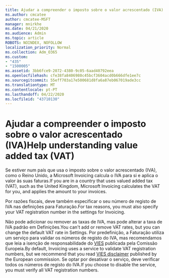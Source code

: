 ```yaml
---
title: Ajudar a compreender o imposto sobre o valor acrescentado (IVA)
ms.author: cmcatee
author: cmcatee-MSFT
manager: mnirkhe
ms.date: 04/21/2020
ms.audience: Admin
ms.topic: article
ROBOTS: NOINDEX, NOFOLLOW
localization_priority: Normal
ms.collection: Adm_O365
ms.custom:
- "435"
- "1500005"
ms.assetid: 3bb6fce9-2072-4380-9c05-6aad40792eea
ms.openlocfilehash: cfe38fa8406980c45bcf3604acd0b666dfe1ee7c
ms.sourcegitcommit: 55eff703a17e500681d8fa6a87eb067019ade3cc
ms.translationtype: MT
ms.contentlocale: pt-PT
ms.lasthandoff: 04/22/2020
ms.locfileid: "43710130"
---
```

# <a name="help-understanding-value-added-tax-vat"></a><span data-ttu-id="75e23-102">Ajudar a compreender o imposto sobre o valor acrescentado (IVA)</span><span class="sxs-lookup"><span data-stu-id="75e23-102">Help understanding value added tax (VAT)</span></span>

<span data-ttu-id="75e23-103">Se estiver num país que usa o imposto sobre o valor acrescentado (IVA), como o Reino Unido, a Microsoft Invoicing calcula o IVA para si e aplica o valor às suas faturas.</span><span class="sxs-lookup"><span data-stu-id="75e23-103">If you are in a country that uses valued added tax (VAT), such as the United Kingdom, Microsoft Invoicing calculates the VAT for you, and applies the amount to your invoices.</span></span>
  
<span data-ttu-id="75e23-104">Por razões fiscais, deve também especificar o seu número de registo de IVA nas definições para Faturação.</span><span class="sxs-lookup"><span data-stu-id="75e23-104">For tax reasons, you must also specify your VAT registration number in the settings for Invoicing.</span></span>
  
<span data-ttu-id="75e23-105">Não pode adicionar ou remover as taxas de IVA, mas pode alterar a taxa de IVA padrão em Definições.</span><span class="sxs-lookup"><span data-stu-id="75e23-105">You can't add or remove VAT rates, but you can change the default VAT rate in Settings.</span></span> <span data-ttu-id="75e23-106">Por predefinição, a Faturação utiliza um serviço para validar os números de registo do IVA, mas recomendamos que leia a isenção de responsabilidade do [VIES](https://go.microsoft.com/fwlink/?LinkID=841741) publicada pela Comissão Europeia.</span><span class="sxs-lookup"><span data-stu-id="75e23-106">By default, Invoicing uses a service to validate VAT registration numbers, but we recommend that you read [VIES disclaimer](https://go.microsoft.com/fwlink/?LinkID=841741) published by the European commission.</span></span> <span data-ttu-id="75e23-107">Se optar por desativar o serviço, deve verificar todos os números de registo do IVA.</span><span class="sxs-lookup"><span data-stu-id="75e23-107">If you choose to disable the service, you must verify all VAT registration numbers.</span></span>